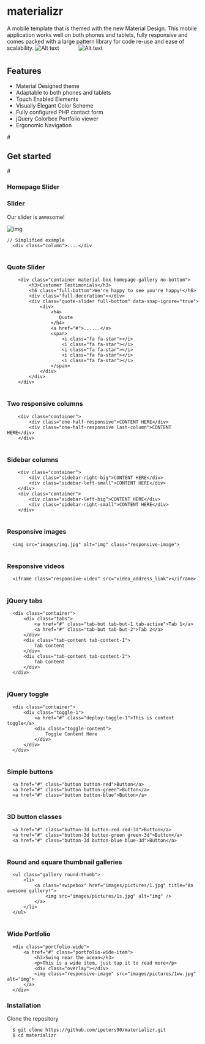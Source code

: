 # materializr

A mobile template that is themed with the new Material Design. This mobile application  works well on both phones and tablets, fully responsive and comes packed with a large pattern library for code re-use and ease of scalability.
![Alt text](/images/mtzr.png?raw=true "Metron screenshot") &#160; &#160; &#160; &#160; &#160; &#160; ![Alt text](/images/side_menu.png?raw=true "Metron screenshot")
# <h2>Features</h2>
<ul>
  <li>Material Designed theme</li>
  <li>Adaptable to both phones and tablets</li>
  <li>Touch Enabled Elements</li>
  <li>Visually Elegant Color Scheme</li>
  <li>Fully configured PHP contact form</li>
  <li>jQuery Colorbox Portfolio viewer</li>
  <li>Ergonomic Navigation</li>
</ul>
# <h2>Get started</h2>
# <h3>Homepage Slider </h3>
        <div class="slider-container material-box full-bottom">
            <div class="homepage-slider">          
                <div>
                    <div class="overlay"></div>
                    <div class="homepage-slider-caption homepage-center-caption">
                        <h3>Slider</h3>
                        <p>Our slider is awesome!</p>
                    </div>
                    <img src="images/pictures/5.jpg" class="responsive-image" alt="img">
                </div>
            </div>
        </div>
            
    // Simplified example
      <div class="column">....</div

# <h3>Quote Slider </h3>

        <div class="container material-box homepage-gallery no-bottom">
            <h3>Customer Testimonials</h3>
            <h6 class="full-bottom">We're happy to see you're happy!</h6>            
            <div class="full-decoration"></div>            
            <div class="quote-slider full-bottom" data-snap-ignore="true">
                <div> 
                    <h4>
                       Quote
                    </h4>
                    <a href="#">......</a>
                    <span>
                        <i class="fa fa-star"></i>
                        <i class="fa fa-star"></i>
                        <i class="fa fa-star"></i>
                        <i class="fa fa-star"></i>
                        <i class="fa fa-star"></i>
                    </span>
                </div>
            </div>
        </div>
# <h3>Two responsive columns </h3>
        <div class="container">
            <div class="one-half-responsive">CONTENT HERE</div>
            <div class="one-half-responsive last-column">CONTENT HERE</div>
        </div>
                
# <h3>Sidebar columns</h3>
        <div class="container">
            <div class="sidebar-right-big">CONTENT HERE</div>
            <div class="sidebar-left-small">CONTENT HERE</div>
        </div>
        <div class="container">
            <div class="sidebar-left-big">CONTENT HERE</div>
            <div class="sidebar-right-small">CONTENT HERE</div>
        </div>
                
# <h3>Responsive images </h3>
      <img src="images/img.jpg" alt="img" class="responsive-image">

# <h3>Responsive videos </h3>
      <iframe class="responsive-video" src="video_address_link"></iframe>

# <h3>jQuery tabs </h3>
      <div class="container">
          <div class="tabs">
              <a href="#" class="tab-but tab-but-1 tab-active">Tab 1</a>
              <a href="#" class="tab-but tab-but-2">Tab 2</a>   
          </div>
          <div class="tab-content tab-content-1">
              Tab Content
          </div>
          <div class="tab-content tab-content-2">
              Tab Content
          </div>
      </div>
      
# <h3>jQuery toggle </h3>
      <div class="container">
          <div class="toggle-1">
              <a href="#" class="deploy-toggle-1">This is content toggle</a>
              <div class="toggle-content">
                  Toggle Content Here
              </div>
          </div>
      </div>
# <h3>Simple buttons </h3>
      <a href="#" class="button button-red">Button</a>
      <a href="#" class="button button-green">Button</a>
      <a href="#" class="button button-blue">Button</a>

# <h3>3D button classes </h3>
      <a href="#" class="button-3d button-red red-3d">Button</a>
      <a href="#" class="button-3d button-green green-3d">Button</a>
      <a href="#" class="button-3d button-blue blue-3d">Button</a>

# <h3>Round and square thumbnail galleries </h3>
      <ul class="gallery round-thumb">
          <li>
              <a class="swipebox" href="images/pictures/1.jpg" title="An awesome gallery!">
                  <img src="images/pictures/1s.jpg" alt="img" />
              </a>
          </li>
      </ul>

# <h3>Wide Portfolio </h3>
      <div class="portfolio-wide">
          <a href="#" class="portfolio-wide-item">
              <h3>Swing near the ocean</h3>
              <p>This is a wide item, just tap it to read more</p>
              <div class="overlay"></div>
              <img class="responsive-image" src="images/pictures/1ww.jpg" alt="img">
          </a>
      </div>
<h3>Installation</h3>

Clone the repository

      $ git clone https://github.com/ipeters90/materializr.git
      $ cd materializr
